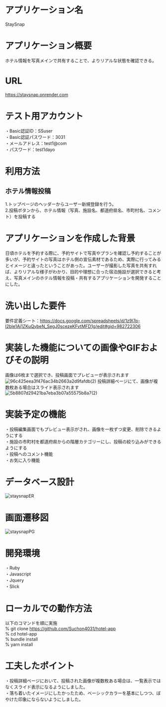 # アプリケーション名
StaySnap

# アプリケーション概要
ホテル情報を写真メインで共有することで、よりリアルな状態を確認できる。

# URL
https://staysnap.onrender.com

# テスト用アカウント
・Basic認証ID：SSuser<br>
・Basic認証パスワード：3031<br>
・メールアドレス：test1@com<br>
・パスワード：test1dayo<br>

# 利用方法
## ホテル情報投稿
1.トップページのヘッダーからユーザー新規登録を行う。<br>
2.投稿ボタンから、ホテル情報（写真、施設名、都道府県名、市町村名、コメント）を投稿する<br>

# アプリケーションを作成した背景
日頃ホテルを予約する際に、予約サイトで写真やプランを確認し予約することが多いが、予約サイトの写真はホテル側の宣伝素材であるため、実際に行ってみるとイメージと違ったということがあった。ユーザーが撮影した写真を共有すれば、よりリアルな様子がわかり、目的や理想に合った宿泊施設が選択できると考え、写真メインのホテル情報を投稿・共有するアプリケーションを開発することにした。

# 洗い出した要件
要件定義シート：https://docs.google.com/spreadsheets/d/1z9l7p-I2ble1Aj1ZKuQybeN_SegJ0scezeKFvtMFD1g/edit#gid=982722306
# 実装した機能についての画像やGIFおよびその説明
画像は6枚まで選択でき、投稿画面でプレビューが表示されます<br>
![96c425eea3f476ac34b2663a2d9fafdb(2)](https://github.com/Suchon4031/hotel-app/assets/130965140/baf3c371-50e1-4340-b6cf-89193a69bd51)
投稿詳細ページにて、画像が複数枚ある場合はスライド表示されます<br>
![5b8807d29421ba7eba3b07a55575b8a7(2)](https://github.com/Suchon4031/hotel-app/assets/130965140/32535f90-c448-43f6-b0f0-fbc25c7daa9b)
# 実装予定の機能
・投稿編集画面でもプレビュー表示がされ、画像を一枚ずつ変更、削除できるようにする<br>
・施設の市町村を都道府県からの階層カテゴリーにし、投稿の絞り込みができるようにする<br>
・投稿へのコメント機能<br>
・お気に入り機能

# データベース設計
![staysnapER](https://github.com/Suchon4031/hotel-app/assets/130965140/7be14f99-37cc-43e7-bd86-863029700720)
# 画面遷移図
![staysnapPG](https://github.com/Suchon4031/hotel-app/assets/130965140/c525448f-2ee6-4fa4-846b-d0a7c3a3a2b9)
# 開発環境
・Ruby<br>
・Javascript<br>
・Jquery<br>
・Slick

# ローカルでの動作方法
以下のコマンドを順に実施<br>
% git clone https://github.com/Suchon4031/hotel-app<br>
% cd hotel-app<br>
% bundle install<br>
% yarn install

# 工夫したポイント
・投稿詳細ページにおいて、投稿された画像が複数枚ある場合は、一覧表示ではなくスライド表示になるようにしました。<br>
・落ち着いたイメージにしたかったため、ベーシックカラーを基本にしつつ、ぼやけた印象にならないようにしました。
